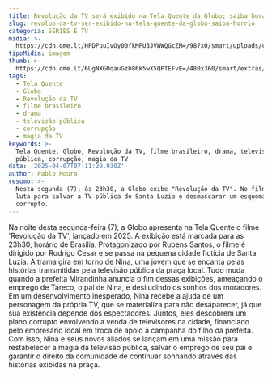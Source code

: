 ```yaml
---
title: Revolução da TV será exibido na Tela Quente da Globo; saiba horário
slug: revoluo-da-tv-ser-exibido-na-tela-quente-da-globo-saiba-horrio
categoria: SÉRIES E TV
midia: >-
  https://cdn.ome.lt/HPDPuuIvOy00fkMPU3JVWWQGcZM=/987x0/smart/uploads/conteudo/fotos/revolucaodatv.jpg
tipoMidia: imagem
thumb: >-
  https://cdn.ome.lt/6UgNXGOqauGzb86k5wX5QPTEFvE=/480x360/smart/extras/conteudos/revolucaodatv.jpg
tags:
  - Tela Quente
  - Globo
  - Revolução da TV
  - filme brasileiro
  - drama
  - televisão pública
  - corrupção
  - magia da TV
keywords: >-
  Tela Quente, Globo, Revolução da TV, filme brasileiro, drama, televisão
  pública, corrupção, magia da TV
data: '2025-04-07T07:11:20.930Z'
author: Pablo Moura
resumo: >-
  Nesta segunda (7), às 23h30, a Globo exibe "Revolução da TV". No filme, Nina
  luta para salvar a TV pública de Santa Luzia e desmascarar um esquema
  corrupto.
---
```


Na noite desta segunda-feira (7), a Globo apresenta na Tela Quente o filme 'Revolução da TV', lançado em 2025. A exibição está marcada para as 23h30, horário de Brasília. Protagonizado por Rubens Santos, o filme é dirigido por Rodrigo Cesar e se passa na pequena cidade fictícia de Santa Luzia. A trama gira em torno de Nina, uma jovem que se encanta pelas histórias transmitidas pela televisão pública da praça local. Tudo muda quando a prefeita Mirandinha anuncia o fim dessas exibições, ameaçando o emprego de Tareco, o pai de Nina, e desiludindo os sonhos dos moradores. Em um desenvolvimento inesperado, Nina recebe a ajuda de um personagem da própria TV, que se materializa para não desaparecer, já que sua existência depende dos espectadores. Juntos, eles descobrem um plano corrupto envolvendo a venda de televisores na cidade, financiado pelo empresário local em troca de apoio à campanha do filho da prefeita. Com isso, Nina e seus novos aliados se lançam em uma missão para restabelecer a magia da televisão pública, salvar o emprego de seu pai e garantir o direito da comunidade de continuar sonhando através das histórias exibidas na praça.
